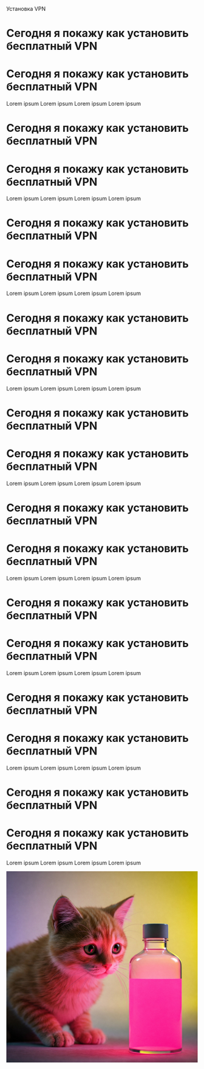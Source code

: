 <name>Установка VPN</name>
# Сегодня я покажу как установить бесплатный VPN
# Сегодня я покажу как установить бесплатный VPN
Lorem ipsum Lorem ipsum Lorem ipsum Lorem ipsum
# Сегодня я покажу как установить бесплатный VPN
# Сегодня я покажу как установить бесплатный VPN
Lorem ipsum Lorem ipsum Lorem ipsum Lorem ipsum
 
# Сегодня я покажу как установить бесплатный VPN
# Сегодня я покажу как установить бесплатный VPN
Lorem ipsum Lorem ipsum Lorem ipsum Lorem ipsum
 
# Сегодня я покажу как установить бесплатный VPN
# Сегодня я покажу как установить бесплатный VPN
Lorem ipsum Lorem ipsum Lorem ipsum Lorem ipsum
 
# Сегодня я покажу как установить бесплатный VPN
# Сегодня я покажу как установить бесплатный VPN
Lorem ipsum Lorem ipsum Lorem ipsum Lorem ipsum
 
# Сегодня я покажу как установить бесплатный VPN
# Сегодня я покажу как установить бесплатный VPN
Lorem ipsum Lorem ipsum Lorem ipsum Lorem ipsum
 
# Сегодня я покажу как установить бесплатный VPN
# Сегодня я покажу как установить бесплатный VPN
Lorem ipsum Lorem ipsum Lorem ipsum Lorem ipsum
 
# Сегодня я покажу как установить бесплатный VPN
# Сегодня я покажу как установить бесплатный VPN
Lorem ipsum Lorem ipsum Lorem ipsum Lorem ipsum
 
# Сегодня я покажу как установить бесплатный VPN
# Сегодня я покажу как установить бесплатный VPN
Lorem ipsum Lorem ipsum Lorem ipsum Lorem ipsum
 
<img src="Gemini_Generated_Image_w1zqayw1zqayw1zq.jpg"></img>
